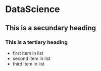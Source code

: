 DataScience
===========
## This is a secundary heading
### This is a tertiary heading

* first item in list 
* second item in list 
* third item in list 
